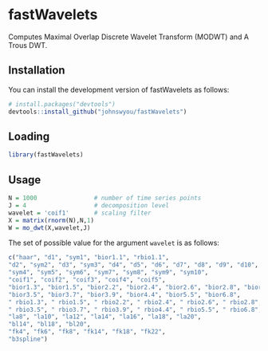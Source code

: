# fastWavelets

Computes Maximal Overlap Discrete Wavelet Transform (MODWT) and A Trous DWT.

## Installation

You can install the development version of fastWavelets as follows:

``` r
# install.packages("devtools")
devtools::install_github("johnswyou/fastWavelets")
```

## Loading

``` r
library(fastWavelets)
```
## Usage

```r
N = 1000                # number of time series points
J = 4                   # decomposition level
wavelet = 'coif1'       # scaling filter
X = matrix(rnorm(N),N,1)
W = mo_dwt(X,wavelet,J)
```

The set of possible value for the argument `wavelet` is as follows:

```r
c("haar", "d1", "sym1", "bior1.1", "rbio1.1",
"d2", "sym2", "d3", "sym3", "d4", "d5", "d6", "d7", "d8", "d9", "d10", "d11",
"sym4", "sym5", "sym6", "sym7", "sym8", "sym9", "sym10",
"coif1", "coif2", "coif3", "coif4", "coif5",
"bior1.3", "bior1.5", "bior2.2", "bior2.4", "bior2.6", "bior2.8", "bior3.1", "bior3.3",
"bior3.5", "bior3.7", "bior3.9", "bior4.4", "bior5.5", "bior6.8",
" rbio1.3", " rbio1.5", " rbio2.2", " rbio2.4", " rbio2.6", " rbio2.8", " rbio3.1", " rbio3.3",
" rbio3.5", " rbio3.7", " rbio3.9", " rbio4.4", " rbio5.5", " rbio6.8",
"la8", "la10", "la12", "la14", "la16", "la18", "la20",
"bl14", "bl18", "bl20",
"fk4", "fk6", "fk8", "fk14", "fk18", "fk22",
"b3spline")
```
